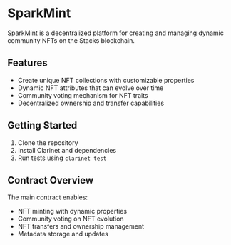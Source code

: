 # SparkMint

SparkMint is a decentralized platform for creating and managing dynamic community NFTs on the Stacks blockchain.

## Features
- Create unique NFT collections with customizable properties
- Dynamic NFT attributes that can evolve over time
- Community voting mechanism for NFT traits
- Decentralized ownership and transfer capabilities

## Getting Started
1. Clone the repository
2. Install Clarinet and dependencies
3. Run tests using `clarinet test`

## Contract Overview
The main contract enables:
- NFT minting with dynamic properties
- Community voting on NFT evolution
- NFT transfers and ownership management
- Metadata storage and updates